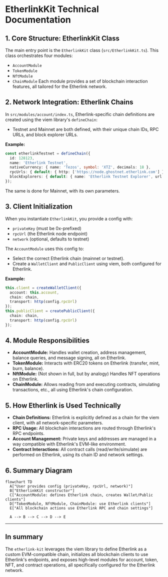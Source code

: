 # EtherlinkKit Technical Documentation

## 1. Core Structure: EtherlinkKit Class
The main entry point is the `EtherlinkKit` class (`src/EtherlinkKit.ts`).
This class orchestrates four modules:
- `AccountModule`
- `TokenModule`
- `NftModule`
- `ChainModule`
Each module provides a set of blockchain interaction features, all tailored for the Etherlink network.

## 2. Network Integration: Etherlink Chains
In `src/modules/account/index.ts`, Etherlink-specific chain definitions are created using the viem library's `defineChain`:
- Testnet and Mainnet are both defined, with their unique chain IDs, RPC URLs, and block explorer URLs.

**Example:**
```ts
const etherlinkTestnet = defineChain({
  id: 128123,
  name: 'Etherlink Testnet',
  nativeCurrency: { name: 'Tezos', symbol: 'XTZ', decimals: 18 },
  rpcUrls: { default: { http: ['https://node.ghostnet.etherlink.com'] } },
  blockExplorers: { default: { name: 'Etherlink Testnet Explorer', url: 'https://testnet-explorer.etherlink.com' } },
});
```
The same is done for Mainnet, with its own parameters.

## 3. Client Initialization
When you instantiate `EtherlinkKit`, you provide a config with:
- `privateKey` (must be 0x-prefixed)
- `rpcUrl` (the Etherlink node endpoint)
- `network` (optional, defaults to testnet)

The `AccountModule` uses this config to:
- Select the correct Etherlink chain (mainnet or testnet).
- Create a `WalletClient` and `PublicClient` using viem, both configured for Etherlink.

**Example:**
```ts
this.client = createWalletClient({
  account: this.account,
  chain: chain,
  transport: http(config.rpcUrl)
});
this.publicClient = createPublicClient({
  chain: chain,
  transport: http(config.rpcUrl)
});
```

## 4. Module Responsibilities
- **AccountModule:** Handles wallet creation, address management, balance queries, and message signing, all on Etherlink.
- **TokenModule:** Interacts with ERC20 tokens on Etherlink (transfer, mint, burn, balance).
- **NftModule:** (Not shown in full, but by analogy) Handles NFT operations on Etherlink.
- **ChainModule:** Allows reading from and executing contracts, simulating transactions, etc., all using Etherlink's chain configuration.

## 5. How Etherlink is Used Technically
- **Chain Definitions:** Etherlink is explicitly defined as a chain for the viem client, with all network-specific parameters.
- **RPC Usage:** All blockchain interactions are routed through Etherlink's RPC endpoints.
- **Account Management:** Private keys and addresses are managed in a way compatible with Etherlink's EVM-like environment.
- **Contract Interactions:** All contract calls (read/write/simulate) are performed on Etherlink, using its chain ID and network settings.

## 6. Summary Diagram
```mermaid
flowchart TD
  A["User provides config (privateKey, rpcUrl, network)"]
  B["EtherlinkKit constructor"]
  C["AccountModule: defines Etherlink chain, creates Wallet/Public clients"]
  D["TokenModule, NftModule, ChainModule: use Etherlink clients"]
  E["All blockchain actions use Etherlink RPC and chain settings"]

  A --> B --> C --> D --> E
```

---

## In summary
The `etherlink-kit` leverages the viem library to define Etherlink as a custom EVM-compatible chain, initializes all blockchain clients to use Etherlink's endpoints, and exposes high-level modules for account, token, NFT, and contract operations, all specifically configured for the Etherlink network.